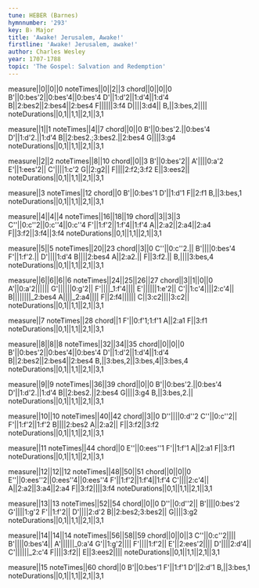 ```yaml
---
tune: HEBER (Barnes)
hymnnumber: '293'
key: B♭ Major
title: 'Awake! Jerusalem, Awake!'
firstline: 'Awake! Jerusalem, awake!'
author: Charles Wesley
year: 1707-1788
topic: 'The Gospel: Salvation and Redemption'
---
```

measure||0||0||0
noteTimes||0||2||3
chord||0||0||0
B'||0:bes'2||0:bes'4||0:bes'4
D'||1:d'2||1:d'4||1:d'4
B||2:bes2||2:bes4||2:bes4
F||||||3:f4
D||||3:d4||
B,||3:bes,2||||
noteDurations||0,1||1,1||2,1||3,1

measure||1||1
noteTimes||4||7
chord||0||0
B'||0:bes'2.||0:bes'4
D'||1:d'2.||1:d'4
B||2:bes2.;3:bes2.||2:bes4
G||||3:g4
noteDurations||0,1||1,1||2,1||3,1

measure||2||2
noteTimes||8||10
chord||0||3
B'||0:bes'2||
A'||||0:a'2
E'||1:ees'2||
C'||||1:c'2
G||2:g2||
F||||2:f2;3:f2
E||3:ees2||
noteDurations||0,1||1,1||2,1||3,1

measure||3
noteTimes||12
chord||0
B'||0:bes'1
D'||1:d'1
F||2:f1
B,||3:bes,1
noteDurations||0,1||1,1||2,1||3,1

measure||4||4||4
noteTimes||16||18||19
chord||3||3||3
C''||0:c''2||0:c''4||0:c''4
F'||1:f'2||1:f'4||1:f'4
A||2:a2||2:a4||2:a4
F||3:f2||3:f4||3:f4
noteDurations||0,1||1,1||2,1||3,1

measure||5||5
noteTimes||20||23
chord||3||0
C''||0:c''2.||
B'||||0:bes'4
F'||1:f'2.||
D'||||1:d'4
B||||2:bes4
A||2:a2.||
F||3:f2.||
B,||||3:bes,4
noteDurations||0,1||1,1||2,1||3,1

measure||6||6||6||6
noteTimes||24||25||26||27
chord||3||1||0||0
A'||0:a'2||||||
G'||||||0:g'2||
F'||||_1:f'4||||
E'||||||1:e'2||
C'||1:c'4||||2:c'4||
B||||||||_2:bes4
A||||_2:a4||||
F||2:f4||||||
C||3:c2||||3:c2||
noteDurations||0,1||1,1||2,1||3,1

measure||7
noteTimes||28
chord||1
F'||0:f'1;1:f'1
A||2:a1
F||3:f1
noteDurations||0,1||1,1||2,1||3,1

measure||8||8||8
noteTimes||32||34||35
chord||0||0||0
B'||0:bes'2||0:bes'4||0:bes'4
D'||1:d'2||1:d'4||1:d'4
B||2:bes2||2:bes4||2:bes4
B,||3:bes,2||3:bes,4||3:bes,4
noteDurations||0,1||1,1||2,1||3,1

measure||9||9
noteTimes||36||39
chord||0||0
B'||0:bes'2.||0:bes'4
D'||1:d'2.||1:d'4
B||2:bes2.||2:bes4
G||||3:g4
B,||3:bes,2.||
noteDurations||0,1||1,1||2,1||3,1

measure||10||10
noteTimes||40||42
chord||3||0
D''||||0:d''2
C''||0:c''2||
F'||1:f'2||1:f'2
B||||2:bes2
A||2:a2||
F||3:f2||3:f2
noteDurations||0,1||1,1||2,1||3,1

measure||11
noteTimes||44
chord||0
E''||0:ees''1
F'||1:f'1
A||2:a1
F||3:f1
noteDurations||0,1||1,1||2,1||3,1

measure||12||12||12
noteTimes||48||50||51
chord||0||0||0
E''||0:ees''2||0:ees''4||0:ees''4
F'||1:f'2||1:f'4||1:f'4
C'||||2:c'4||
A||2:a2||3:a4||2:a4
F||3:f2||||3:f4
noteDurations||0,1||1,1||2,1||3,1

measure||13||13
noteTimes||52||54
chord||0||0
D''||0:d''2||
B'||||0:bes'2
G'||||1:g'2
F'||1:f'2||
D'||||2:d'2
B||2:bes2;3:bes2||
G||||3:g2
noteDurations||0,1||1,1||2,1||3,1

measure||14||14||14
noteTimes||56||58||59
chord||0||0||3
C''||0:c''2||||
B'||||0:bes'4||
A'||||||_0:a'4
G'||1:g'2||||
F'||||1:f'2||
E'||2:ees'2||||
D'||||2:d'4||
C'||||||_2:c'4
F||||3:f2||
E||3:ees2||||
noteDurations||0,1||1,1||2,1||3,1

measure||15
noteTimes||60
chord||0
B'||0:bes'1
F'||1:f'1
D'||2:d'1
B,||3:bes,1
noteDurations||0,1||1,1||2,1||3,1

